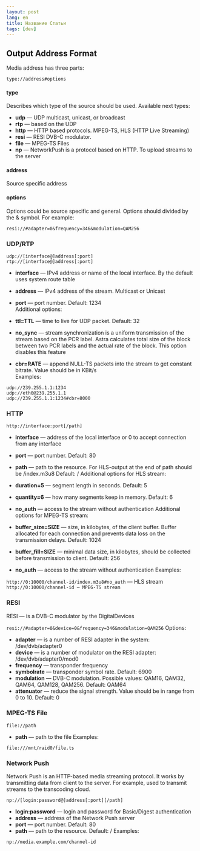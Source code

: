 ```yaml
---
layout: post
lang: en
title: Название Статьи
tags: [dev]
---
```


## Output Address Format  

<!-- more -->

Media address has three parts:  

`type://address#options`  
#### type

Describes which type of the source should be used. Available next types:  

- **udp** — UDP multicast, unicast, or broadcast  
- **rtp** — based on the UDP  
- **http** — HTTP based protocols. MPEG-TS, HLS (HTTP Live Streaming)  
- **resi** — RESI DVB-C modulator. 
- **file** — MPEG-TS Files  
- **np** — NetworkPush is a protocol based on HTTP. To upload streams to the server  

#### address

Source specific address  

#### options

Options could be source specific and general. Options should divided by the & symbol. For example:  

`resi://#adapter=0&frequency=346&modulation=QAM256`  

### UDP/RTP

`udp://[interface@]address[:port]`  
`rtp://[interface@]address[:port]`  
- **interface** — IPv4 address or name of the local interface. By the default uses system route table  
- **address** — IPv4 address of the stream. Multicast or Unicast  
- **port** — port number. Default: 1234  
Additional options:

- **ttl=TTL** — time to live for UDP packet. Default: 32  
- **no_sync** — stream synchronization is a uniform transmission of the stream based on the PCR label. Astra calculates total size of the block between two PCR labels and the actual rate of the block. This option disables this feature
- **cbr=RATE** — append NULL-TS packets into the stream to get constant bitrate. Value should be in KBit/s  
Examples:  

`udp://239.255.1.1:1234`  
`udp://eth0@239.255.1.1`  
`udp://239.255.1.1:1234#cbr=8000`  

### HTTP

`http://interface:port[/path]`  
- **interface** — address of the local interface or 0 to accept connection from any interface
- **port** — port number. Default: 80
- **path** — path to the resource. For HLS-output at the end of path should be /index.m3u8 Default: /
Additional options for HLS stream:

- **duration=5** — segment length in seconds. Default: 5  
- **quantity=6** — how many segments keep in memory. Default: 6
- **no_auth** — access to the stream without authentication
Additional options for MPEG-TS stream:  

- **buffer_size=SIZE** — size, in kilobytes, of the client buffer. Buffer allocated for each connection and prevents data loss on the transmission delays. Default: 1024
- **buffer_fill=SIZE** — minimal data size, in kilobytes, should be collected before transmission to client. Default: 256
- **no_auth** — access to the stream without authentication
Examples:

`http://0:10000/channel-id/index.m3u8#no_auth` — HLS stream  
`http://0:10000/channel-id — MPEG-TS stream`  

### RESI

RESI — is a DVB-C modulator by the DigitalDevices

`resi://#adapter=0&device=0&frequency=346&modulation=QAM256`
Options:

- **adapter** — is a number of RESI adapter in the system: /dev/dvb/adapter0
- **device** — is a number of modulator on the RESI adapter: /dev/dvb/adapter0/mod0
- **frequency** — transponder frequency
- **symbolrate** — transponder symbol rate. Default: 6900
- **modulation** — DVB-C modulation. Possible values: QAM16, QAM32, QAM64, QAM128, QAM256. Default: QAM64
- **attenuator** — reduce the signal strength. Value should be in range from 0 to 10. Default: 0

### MPEG-TS File

`file://path`
- **path** — path to the file
Examples:

`file:///mnt/raid0/file.ts`

### Network Push

Network Push is an HTTP-based media streaming protocol. It works by transmitting data from client to the server. For example, used to transmit streams to the transcoding cloud.

`np://[login:password@]address[:port][/path]`
- **login:password** — login and password for Basic/Digest authentication
- **address** — address of the Network Push server
- **port** — port number. Default: 80
- **path** — path to the resource. Default: /
Examples:

`np://media.example.com/channel-id`

